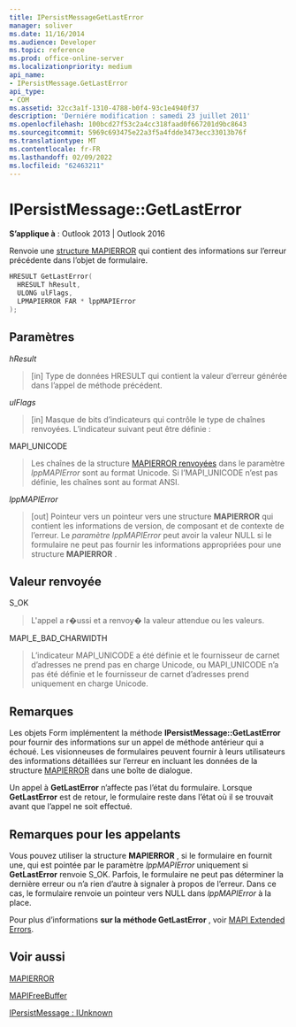 ```yaml
---
title: IPersistMessageGetLastError
manager: soliver
ms.date: 11/16/2014
ms.audience: Developer
ms.topic: reference
ms.prod: office-online-server
ms.localizationpriority: medium
api_name:
- IPersistMessage.GetLastError
api_type:
- COM
ms.assetid: 32cc3a1f-1310-4788-b0f4-93c1e4940f37
description: 'Derniére modification : samedi 23 juillet 2011'
ms.openlocfilehash: 100bcd27f53c2a4cc318faad0f667201d9bc8643
ms.sourcegitcommit: 5969c693475e22a3f5a4fdde3473ecc33013b76f
ms.translationtype: MT
ms.contentlocale: fr-FR
ms.lasthandoff: 02/09/2022
ms.locfileid: "62463211"
---
```

# <a name="ipersistmessagegetlasterror"></a>IPersistMessage::GetLastError

  
  
**S’applique à** : Outlook 2013 | Outlook 2016 
  
Renvoie une [structure MAPIERROR](mapierror.md) qui contient des informations sur l’erreur précédente dans l’objet de formulaire. 
  
```cpp
HRESULT GetLastError(
  HRESULT hResult,
  ULONG ulFlags,
  LPMAPIERROR FAR * lppMAPIError
);
```

## <a name="parameters"></a>Paramètres

 _hResult_
  
> [in] Type de données HRESULT qui contient la valeur d’erreur générée dans l’appel de méthode précédent.
    
 _ulFlags_
  
> [in] Masque de bits d’indicateurs qui contrôle le type de chaînes renvoyées. L’indicateur suivant peut être définie :
    
MAPI_UNICODE 
  
> Les chaînes de la structure [MAPIERROR renvoyées](mapierror.md) dans le paramètre _lppMAPIError_ sont au format Unicode. Si l’MAPI_UNICODE n’est pas définie, les chaînes sont au format ANSI. 
    
 _lppMAPIError_
  
> [out] Pointeur vers un pointeur vers une structure **MAPIERROR** qui contient les informations de version, de composant et de contexte de l’erreur. Le  _paramètre lppMAPIError_ peut avoir la valeur NULL si le formulaire ne peut pas fournir les informations appropriées pour une structure **MAPIERROR** . 
    
## <a name="return-value"></a>Valeur renvoyée

S_OK 
  
> L'appel a r�ussi et a renvoy� la valeur attendue ou les valeurs.
    
MAPI_E_BAD_CHARWIDTH 
  
> L’indicateur MAPI_UNICODE a été définie et le fournisseur de carnet d’adresses ne prend pas en charge Unicode, ou MAPI_UNICODE n’a pas été définie et le fournisseur de carnet d’adresses prend uniquement en charge Unicode.
    
## <a name="remarks"></a>Remarques

Les objets Form implémentent la méthode **IPersistMessage::GetLastError** pour fournir des informations sur un appel de méthode antérieur qui a échoué. Les visionneuses de formulaires peuvent fournir à leurs utilisateurs des informations détaillées sur l’erreur en incluant les données de la structure [MAPIERROR](mapierror.md) dans une boîte de dialogue. 
  
Un appel à **GetLastError** n’affecte pas l’état du formulaire. Lorsque **GetLastError** est de retour, le formulaire reste dans l’état où il se trouvait avant que l’appel ne soit effectué. 
  
## <a name="notes-to-callers"></a>Remarques pour les appelants

Vous pouvez utiliser la structure **MAPIERROR** , si le formulaire en fournit une, qui est pointée par le paramètre  _lppMAPIError_ uniquement si **GetLastError** renvoie S_OK. Parfois, le formulaire ne peut pas déterminer la dernière erreur ou n’a rien d’autre à signaler à propos de l’erreur. Dans ce cas, le formulaire renvoie un pointeur vers NULL dans  _lppMAPIError_ à la place. 
  
Pour plus d’informations **sur la méthode GetLastError** , voir [MAPI Extended Errors](mapi-extended-errors.md).
  
## <a name="see-also"></a>Voir aussi



[MAPIERROR](mapierror.md)
  
[MAPIFreeBuffer](mapifreebuffer.md)
  
[IPersistMessage : IUnknown](ipersistmessageiunknown.md)

